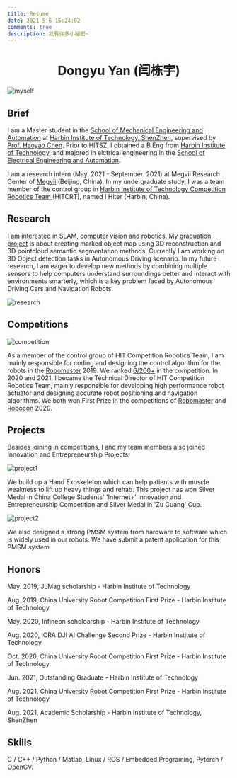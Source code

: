 ```yaml
---
title: Resume
date: 2021-5-6 15:24:02
comments: true
description: 我有许多小秘密~
---
```


<h1 align = "center">Dongyu Yan (闫栋宇)</h1>

![myself](/images/system/self.jpg)

## Brief

I am a Master student in the [School of Mechanical Engineering and Automation](http://smea.hitsz.edu.cn/index.htm) at [Harbin Institute of Technology, ShenZhen](http://www.hitsz.edu.cn/), supervised by [Prof. Haoyao Chen](http://faculty.hitsz.edu.cn/chenhaoyao). Prior to HITSZ, I obtained a B.Eng from [Harbin Institute of Technology](http://www.hit.edu.cn/), and majored in  elctrical engineering in the [School of Electrical Engineering and Automation](http://hitee.hit.edu.cn/).

I am a research intern (May. 2021 - September. 2021) at Megvii Research Center of [Megvii](https://megvii.com/) (Beijing, China). In my undergraduate study, I was a team member of the control group in [Harbin Institute of Technology Competition Robotics Team ](https://baike.baidu.com/item/%E5%93%88%E5%B0%94%E6%BB%A8%E5%B7%A5%E4%B8%9A%E5%A4%A7%E5%AD%A6%E7%AB%9E%E6%8A%80%E6%9C%BA%E5%99%A8%E4%BA%BA%E9%98%9F) (HITCRT), named I Hiter (Harbin, China).

## Research

I am interested in SLAM, computer vision and robotics. My [graduation project](https://github.com/StarRealMan/SSVIO) is about creating marked object map using 3D reconstruction and 3D pointcloud semantic segmentation methods. Currently I am working on 3D Object detection tasks in Autonomous Driving scenario. In my future research, I am eager to develop new methods by combining multiple sensors to help computers understand surroundings better and interact with environments smarterly, which is a key problem faced by Autonomous Driving Cars and Navigation Robots.

![research](/images/system/result.jpg)

## Competitions

![competition](/images/system/robomaster.jpeg)

As a member of the control group of HIT Competition Robotics Team, I am mainly responsible for coding and designing the control algorithm for the robots in the [Robomaster](https://www.robomaster.com/en-US) 2019. We ranked [6/200+](https://www.robomaster.com/en-US/resource/pages/announcement/1035) in the competition.
In 2020 and 2021, I became the Technical Director of HIT Competition Robotics Team, mainly responsible for developing high performance robot actuator and designing accurate robot positioning and navigation algorithms. We both won First Prize in the competitions of [Robomaster](https://www.robomaster.com/en-US) and [Robocon](http://www.robocon2021.com/) 2020.

## Projects

Besides joining in competitions, I and my team members also joined Innovation and Entrepreneurship Projects.

![project1](/images/system/project1.jpg)

We build up a Hand Exoskeleton which can help patients with muscle weakness to lift up heavy things and rehab.
This project has won Silver Medal in China College Students' 'Internet+' Innovation and Entrepreneurship Competition and Silver Medal in 'Zu Guang' Cup.

![project2](/images/system/projects.png)

We also designed a strong PMSM system from hardware to software which is widely used in our robots.
We have submit a patent application for this PMSM system.

## Honors

May. 2019, JLMag scholarship - Harbin Institute of Technology

Aug. 2019, China University Robot Competition First Prize - Harbin Institute of Technology

May. 2020, Infineon scholoarship - Harbin Institute of Technology

Aug. 2020, ICRA DJI AI Challenge Second Prize - Harbin Institute of Technology

Oct. 2020, China University Robot Competition First Prize - Harbin Institute of Technology

Jun. 2021, Outstanding Graduate - Harbin Institute of Technology

Aug. 2021, China University Robot Competition First Prize - Harbin Institute of Technology

Aug. 2021, Academic Scholarship - Harbin Institute of Technology, ShenZhen

## Skills

C / C++ / Python / Matlab, Linux / ROS / Embedded Programing, Pytorch / OpenCV.
